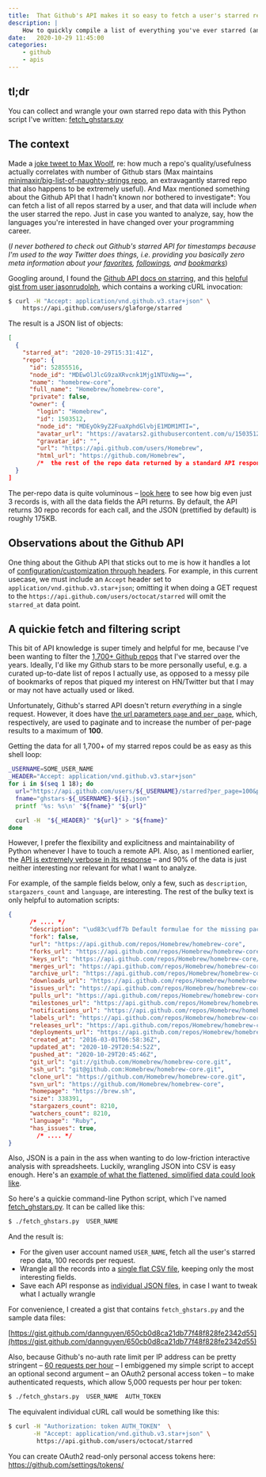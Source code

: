 ```yaml
---
title:  That Github's API makes it so easy to fetch a user's starred repo history
description: |
    How to quickly compile a list of everything you've ever starred (and when) on Github. Python script included.
date:   2020-10-29 11:45:00
categories:
    - github
    - apis
---
```



## tl;dr

You can collect and wrangle your own starred repo data with this Python script I've written: <a href="https://gist.github.com/dannguyen/650cb0d8ca21db77f48f828fe2342d55">fetch_ghstars.py</a>

 
## The context

Made a [joke tweet to Max Woolf](https://twitter.com/dancow/status/1321853042338287620), re: how much a repo's quality/usefulness actually correlates with number of Github stars (Max maintains [minimaxir/big-list-of-naughty-strings repo](https://github.com/minimaxir/big-list-of-naughty-strings), an extravagantly starred repo that also happens to be extremely useful). And Max mentioned something about the Github API that I hadn't known nor bothered to investigate\*: You can fetch a list of all repos starred by a user, and that data will include *when* the user starred the repo. Just in case you wanted to analyze, say, how the languages you're interested in have changed over your programming career.




(*I never bothered to check out Github's starred API for timestamps because I'm used to the way Twitter does things, i.e. providing you basically zero meta information about your [favorites](https://developer.twitter.com/en/docs/twitter-api/v1/tweets/post-and-engage/api-reference/get-favorites-list), [followings](https://developer.twitter.com/en/docs/twitter-api/v1/accounts-and-users/follow-search-get-users/api-reference/get-friends-ids), and [bookmarks](https://apievangelist.com/2019/12/30/pulling-your-twitter-bookmarks-via-the-twitter-api/)*)


Googling around, I found the [Github API docs on starring](https://docs.github.com/en/free-pro-team@latest/rest/reference/activity#starring), and this [helpful gist from user jasonrudolph](https://gist.github.com/jasonrudolph/102c9d2a5de6cefb7ae4), which contains a working cURL invocation:

```sh
$ curl -H "Accept: application/vnd.github.v3.star+json" \
    https://api.github.com/users/glaforge/starred
```


The result is a JSON list of objects:

```json
[
  {
    "starred_at": "2020-10-29T15:31:41Z",
    "repo": {
      "id": 52855516,
      "node_id": "MDEwOlJlcG9zaXRvcnk1Mjg1NTUxNg==",
      "name": "homebrew-core",
      "full_name": "Homebrew/homebrew-core",
      "private": false,
      "owner": {
        "login": "Homebrew",
        "id": 1503512,
        "node_id": "MDEyOk9yZ2FuaXphdGlvbjE1MDM1MTI=",
        "avatar_url": "https://avatars2.githubusercontent.com/u/1503512?v=4",
        "gravatar_id": "",
        "url": "https://api.github.com/users/Homebrew",
        "html_url": "https://github.com/Homebrew",
        /*  the rest of the repo data returned by a standard API response for listing repos */
  }
]
```

The per-repo data is quite voluminous – [look here](https://gist.github.com/dannguyen/650cb0d8ca21db77f48f828fe2342d55#file-response-example-json) to see how big even just 3 records is, with all the data fields the API returns. By default, the API returns 30 repo records for each call, and the JSON (prettified by default) is roughly 175KB.


## Observations about the Github API


One thing about the Github API that sticks out to me is how it handles a lot of [configuration/customization through headers](https://docs.github.com/en/free-pro-team@latest/rest/reference/activity#custom-media-types-for-starring).  For example, in this current usecase, we must include an `Accept` header set to `application/vnd.github.v3.star+json`; omitting it when doing a GET request to the `https://api.github.com/users/octocat/starred`  will omit the `starred_at` data point.



## A quickie fetch and filtering script

This bit of API knowledge is super timely and helpful for me, because I've been wanting to filter the [1,700+ Github repos](https://github.com/dannguyen?tab=stars) that I've starred over the years. Ideally, I'd like my Github stars to be more personally useful, e.g. a curated up-to-date list of repos I actually use, as opposed to a messy pile of bookmarks of repos that piqued my interest on HN/Twitter but that I may or may not have actually used or liked.


Unfortunately, Github's starred API doesn't return *everything* in a single request. However, it does have [the url parameters `page` and `per_page`](https://docs.github.com/en/free-pro-team@latest/rest/reference/activity#list-stargazers--parameters), which, respectively, are used to paginate and to increase the number of per-page results to a maximum of **100**. 


Getting the data for all 1,700+ of my starred repos could be as easy as this shell loop:


```sh
_USERNAME=SOME_USER_NAME
_HEADER="Accept: application/vnd.github.v3.star+json"
for i in $(seq 1 18); do 
  url="https://api.github.com/users/${_USERNAME}/starred?per_page=100&page=${i}"
  fname="ghstars-${_USERNAME}-${i}.json"
  printf '%s: %s\n' "${fname}" "${url}"

  curl -H  "${_HEADER}" "${url}" > "${fname}"
done
```

However, I prefer the flexibility and explicitness and maintainability of Python whenever I have to touch a remote API. Also, as I mentioned earlier, the [API is extremely verbose in its response](https://gist.github.com/dannguyen/650cb0d8ca21db77f48f828fe2342d55#file-response-example-json) – and 90% of the data is just neither interesting nor relevant for what I want to analyze.

For example, of the sample fields below, only a few, such as `description`, `stargazers_count` and `language`, are interesting. The rest of the bulky text is only helpful to automation scripts:

```json
{
      /* .... */
      "description": "\ud83c\udf7b Default formulae for the missing package manager for macOS",
      "fork": false,
      "url": "https://api.github.com/repos/Homebrew/homebrew-core",
      "forks_url": "https://api.github.com/repos/Homebrew/homebrew-core/forks",
      "keys_url": "https://api.github.com/repos/Homebrew/homebrew-core/keys{/key_id}",      "compare_url": "https://api.github.com/repos/Homebrew/homebrew-core/compare/{base}...{head}",
      "merges_url": "https://api.github.com/repos/Homebrew/homebrew-core/merges",
      "archive_url": "https://api.github.com/repos/Homebrew/homebrew-core/{archive_format}{/ref}",
      "downloads_url": "https://api.github.com/repos/Homebrew/homebrew-core/downloads",
      "issues_url": "https://api.github.com/repos/Homebrew/homebrew-core/issues{/number}",
      "pulls_url": "https://api.github.com/repos/Homebrew/homebrew-core/pulls{/number}",
      "milestones_url": "https://api.github.com/repos/Homebrew/homebrew-core/milestones{/number}",
      "notifications_url": "https://api.github.com/repos/Homebrew/homebrew-core/notifications{?since,all,participating}",
      "labels_url": "https://api.github.com/repos/Homebrew/homebrew-core/labels{/name}",
      "releases_url": "https://api.github.com/repos/Homebrew/homebrew-core/releases{/id}",
      "deployments_url": "https://api.github.com/repos/Homebrew/homebrew-core/deployments",
      "created_at": "2016-03-01T06:58:36Z",
      "updated_at": "2020-10-29T20:54:52Z",
      "pushed_at": "2020-10-29T20:45:46Z",
      "git_url": "git://github.com/Homebrew/homebrew-core.git",
      "ssh_url": "git@github.com:Homebrew/homebrew-core.git",
      "clone_url": "https://github.com/Homebrew/homebrew-core.git",
      "svn_url": "https://github.com/Homebrew/homebrew-core",
      "homepage": "https://brew.sh",
      "size": 338391,
      "stargazers_count": 8210,
      "watchers_count": 8210,
      "language": "Ruby",
      "has_issues": true,
        /* .... */
}
```

Also, JSON is a pain in the ass when wanting to do low-friction interactive analysis with spreadsheets. Luckily, wrangling JSON into CSV is easy enough. Here's an [example of what the flattened, simplified data could look like](https://gist.github.com/dannguyen/650cb0d8ca21db77f48f828fe2342d55#file-wrangled-example-csv).

So here's a quickie command-line Python script, which I've named [fetch_ghstars.py](https://gist.github.com/dannguyen/650cb0d8ca21db77f48f828fe2342d55#file-fetch_ghstars-py). It can be called like this:

```sh
$ ./fetch_ghstars.py  USER_NAME
```

And the result is:

- For the given user account named `USER_NAME`, fetch all the user's starred repo data, 100 records per request.
- Wrangle all the records into a [single flat CSV file](https://gist.github.com/dannguyen/650cb0d8ca21db77f48f828fe2342d55#file-wrangled-example-csv), keeping only the most interesting fields.
- Save each API response as [individual JSON files](https://gist.github.com/dannguyen/650cb0d8ca21db77f48f828fe2342d55#file-response-example-json), in case I want to tweak what I actually wrangle


For convenience, I created a gist that contains `fetch_ghstars.py` and the sample data files:

[https://gist.github.com/dannguyen/650cb0d8ca21db77f48f828fe2342d55](https://gist.github.com/dannguyen/650cb0d8ca21db77f48f828fe2342d55)


Also, because Github's no-auth rate limit per IP address can be pretty stringent – [60 requests per hour](https://docs.github.com/en/free-pro-team@latest/rest/overview/resources-in-the-rest-api#rate-limiting) – I embiggened my simple script to accept an optional second argument – an OAuth2 personal access token – to make authenticated requests, which allow 5,000 requests per hour per token:


```sh
$ ./fetch_ghstars.py  USER_NAME  AUTH_TOKEN
```

The equivalent individual cURL call would be something like this:

```sh
$ curl -H "Authorization: token AUTH_TOKEN"  \
       -H "Accept: application/vnd.github.v3.star+json" \
        https://api.github.com/users/octocat/starred
```


You can create OAuth2 read-only personal access tokens here: https://github.com/settings/tokens/
